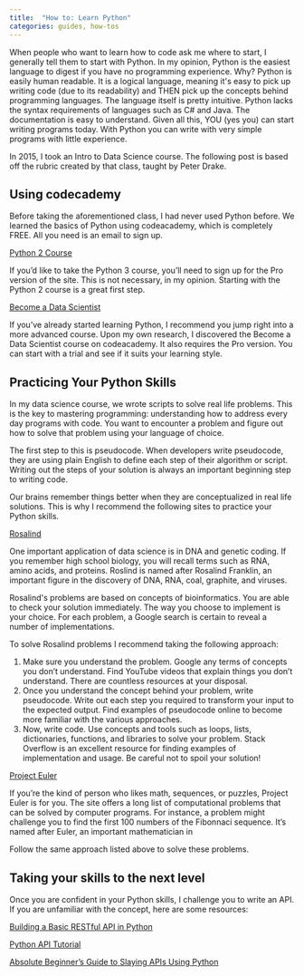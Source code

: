 ```yaml
---
title:  "How to: Learn Python"
categories: guides, how-tos
---
```


When people who want to learn how to code ask me where to start, I generally tell them to start with Python. In my opinion, Python is the easiest language to digest if you have no programming experience. Why? Python is easily human readable. It is a logical language, meaning it's easy to pick up writing code (due to its readability) and THEN pick up the concepts behind programming languages. The language itself is pretty intuitive. Python lacks the syntax requirements of languages such as C# and Java. The documentation is easy to understand. Given all this, YOU (yes you) can start writing programs today. With Python you can write with very simple programs with little experience.

In 2015, I took an Intro to Data Science course. The following post is based off the rubric created by that class, taught by Peter Drake.

## Using codecademy

Before taking the aforementioned class, I had never used Python before. We learned the basics of Python using codeacademy, which is completely FREE. All you need is an email to sign up. 

[Python 2 Course](calendar.google.com/calendar/r/month/2019/8/1?tab=mc&pli=1)

If you’d like to take the Python 3 course, you’ll need to sign up for the Pro version of the site. This is not necessary, in my opinion. Starting with the Python 2 course is a great first step. 

[Become a Data Scientist](https://www.codecademy.com/learn/paths/data-science)

If you’ve already started learning Python, I recommend you jump right into a more advanced course. Upon my own research, I discovered the Become a Data Scientist course on codeacademy. It also requires the Pro version. You can start with a trial and see if it suits your learning style. 

## Practicing Your Python Skills

In my data science course, we wrote scripts to solve real life problems. This is the key to mastering programming: understanding how to address every day programs with code. You want to encounter a problem and figure out how to solve that problem using your language of choice. 

The first step to this is pseudocode. When developers write pseudocode, they are using plain English to define each step of their algorithm or script. Writing out the steps of your solution is always an important beginning step to writing code. 

Our brains remember things better when they are conceptualized in real life solutions. This is why I recommend the following sites to practice your Python skills. 

[Rosalind](http://rosalind.info/problems/locations/)

One important application of data science is in DNA and genetic coding. If you remember high school biology, you will recall terms such as RNA, amino acids, and proteins. Roslind is named after Rosalind Franklin, an important figure in the discovery of DNA, RNA, coal, graphite, and viruses. 

Rosalind's problems are based on concepts of bioinformatics. You are able to check your solution immediately. The way you choose to implement is your choice. For each problem, a Google search is certain to reveal a number of implementations. 

To solve Rosalind problems I recommend taking the following approach:

1. Make sure you understand the problem. Google any terms of concepts you don’t understand. Find YouTube videos that explain things you don’t understand. There are countless resources at your disposal. 
2. Once you understand the concept behind your problem, write pseudocode. Write out each step you required to transform your input to the expected output. Find examples of pseudocode online to become more familiar with the various approaches. 
3. Now, write code. Use concepts and tools such as loops, lists, dictionaries, functions, and libraries to solve your problem. Stack Overflow is an excellent resource for finding examples of implementation and usage. Be careful not to spoil your solution! 

[Project Euler](https://projecteuler.net/archives)

If you’re the kind of person who likes math, sequences, or puzzles, Project Euler is for you. The site offers a long list of computational problems that can be solved by computer programs. For instance, a problem might challenge you to find the first 100 numbers of the Fibonnaci sequence. It’s named after Euler, an important mathematician in 

Follow the same approach listed above to solve these problems.

## Taking your skills to the next level 

Once you are confident in your Python skills, I challenge you to write an API. If you are unfamiliar with the concept, here are some resources:

[Building a Basic RESTful API in Python](https://www.codementor.io/sagaragarwal94/building-a-basic-restful-api-in-python-58k02xsiq)

[Python API Tutorial](https://www.dataquest.io/blog/python-api-tutorial/)

[Absolute Beginner’s Guide to Slaying APIs Using Python](https://medium.com/quick-code/absolute-beginners-guide-to-slaying-apis-using-python-7b380dc82236)